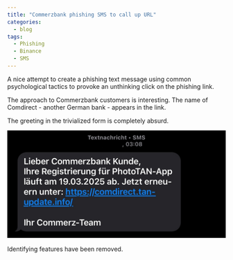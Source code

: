 ```yaml
---
title: "Commerzbank phishing SMS to call up URL"
categories:
  - blog
tags:
  - Phishing
  - Binance
  - SMS
---
```


A nice attempt to create a phishing text message using common psychological tactics to provoke an unthinking click on the phishing link.

The approach to Commerzbank customers is interesting. The name of Comdirect - another German bank - appears in the link.

The greeting in the trivialized form is completely absurd.

![Image](/assets/images/2025-03-18-sms-commerzbank.jpg)

Identifying features have been removed.
